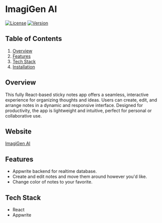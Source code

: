 # ImagiGen AI

[![License](https://img.shields.io/badge/License-MIT-blue.svg)](LICENSE)
[![Version](https://img.shields.io/badge/Version-1.0.0-brightgreen.svg)]()

## Table of Contents

1. [Overview](#overview)
2. [Features](#features)
3. [Tech Stack](#tech-stack)
4. [Installation](#installation)

## Overview

This fully React-based sticky notes app offers a seamless, interactive experience for organizing thoughts and ideas. Users can create, edit, and arrange notes in a dynamic and responsive interface. Designed for productivity, the app is lightweight and intuitive, perfect for personal or collaborative use.

## Website

[ImagiGen AI](https://movies-app-zeta-fawn.vercel.app/)

## Features

-   Appwrite backend for realtime database.
-   Create and edit notes and move them around however you'd like.
-   Change color of notes to your favorite.

## Tech Stack

-   React
-   Appwrite
